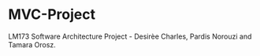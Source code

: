 # MVC-Project

LM173 Software Architecture Project - Desirèe Charles, Pardis Norouzi and Tamara Orosz. 
